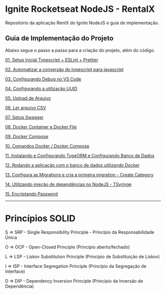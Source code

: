 # Ignite Rocketseat NodeJS - RentalX
Repositório da aplicação RentX do Ignite NodeJS e guia de implementação.

## Guia de Implementação do Projeto

Abaixo segue o passo a passo para a criação do projeto, além do código.

[01. Setup Inicial Typescript + ESLint + Prettier](https://github.com/lcnunes09/ignite-nodejs-rentalx/blob/main/learnings-and-implementation-guide/01-initial-setup-typescript-eslint-prettier.md)

[02. Automatizar a conversão do typescript para javascript](https://github.com/lcnunes09/ignite-nodejs-rentalx/blob/main/learnings-and-implementation-guide/02-automate-typescript-compile.md)

[03. Configurando Debug no VS Code](https://github.com/lcnunes09/ignite-nodejs-rentalx/blob/main/learnings-and-implementation-guide/03-debug-configure.md)

[04. Configurando a utilização UUID](https://github.com/lcnunes09/ignite-nodejs-rentalx/blob/main/learnings-and-implementation-guide/04-uuid-configuration.md)

[05. Upload de Arquivo](https://github.com/lcnunes09/ignite-nodejs-rentalx/blob/main/learnings-and-implementation-guide/05-file-upload.md)

[06. Ler arquivo CSV](https://github.com/lcnunes09/ignite-nodejs-rentalx/blob/main/learnings-and-implementation-guide/06-read-csv-file.md)

[07. Setup Swagger](https://github.com/lcnunes09/ignite-nodejs-rentalx/blob/main/learnings-and-implementation-guide/07-adding-swagger.md)

[08. Docker Container e Docker File](https://github.com/lcnunes09/ignite-nodejs-rentalx/blob/main/learnings-and-implementation-guide/08-docker-container-and-docker-file.md)

[09. Docker Compose](https://github.com/lcnunes09/ignite-nodejs-rentalx/blob/main/learnings-and-implementation-guide/09-docker-compose.md)

[10. Comandos Docker / Docker Compose](https://github.com/lcnunes09/ignite-nodejs-rentalx/blob/main/learnings-and-implementation-guide/10-docker-dockercompose-commands.md)

[11. Instalando e Configurando TypeORM e Configurando Banco de Dados](https://github.com/lcnunes09/ignite-nodejs-rentalx/blob/main/learnings-and-implementation-guide/11-install-type-orm-and-configure-database.md)

[12. Rodando a aplicação com o banco de dados utilizando Docker](https://github.com/lcnunes09/ignite-nodejs-rentalx/blob/main/learnings-and-implementation-guide/12-run-app-with-postgres-on-docker.md)

[13. Configura as Migrations e cria a primeira migration - Create Category](https://github.com/lcnunes09/ignite-nodejs-rentalx/blob/main/learnings-and-implementation-guide/13-configure-migrations-and-create-first-one.md)

[14. Utilizando injeção de dependências no NodeJS - TSyringe](https://github.com/lcnunes09/ignite-nodejs-rentalx/blob/main/learnings-and-implementation-guide/14-tsyringe-dependency-injection.md)

[15. Encriptando Password](https://github.com/lcnunes09/ignite-nodejs-rentalx/blob/main/learnings-and-implementation-guide/15-configure-encrypted-password.md)

----

# Princípios SOLID
S => SRP - Single Responsibility Principle - Princípio da Responsabilidade Única

O => OCP - Open-Closed Principle (Princípio aberto/fechado)

L => LSP - Liskov Substitution Principle (Princípio de Substituição de Liskov)

I => ISP - Interface Segregation Principle (Princípio da Segregação de Interface)

D => DIP - Dependency Inversion Principle (Princípio da Inversão de Dependência)

